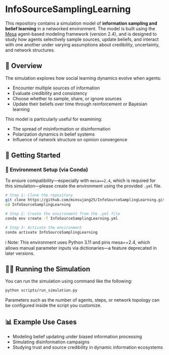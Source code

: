 # InfoSourceSamplingLearning

This repository contains a simulation model of **information sampling and belief learning** in a networked environment. The model is built using the [Mesa](https://mesa.readthedocs.io/en/stable/) agent-based modeling framework (version 2.4), and is designed to study how agents selectively sample sources, update beliefs, and interact with one another under varying assumptions about credibility, uncertainty, and network structures.

## 🧠 Overview

The simulation explores how social learning dynamics evolve when agents:
- Encounter multiple sources of information
- Evaluate credibility and consistency
- Choose whether to sample, share, or ignore sources
- Update their beliefs over time through reinforcement or Bayesian learning

This model is particularly useful for examining:
- The spread of misinformation or disinformation
- Polarization dynamics in belief systems
- Influence of network structure on opinion convergence

## 🚀 Getting Started

### 🧪 Environment Setup (via Conda)

To ensure compatibility—especially with `mesa==2.4`, which is required for this simulation—please create the environment using the provided `.yml` file.

```bash
# Step 1: Clone the repository
git clone https://github.com/minsujang25/InfoSourceSamplingLearning.git
cd InfoSourceSamplingLearning

# Step 2: Create the environment from the .yml file
conda env create -f InfoSourceSamplingLearning.yml

# Step 3: Activate the environment
conda activate InfoSourceSamplingLearning
```
ℹ️ Note: This environment uses Python 3.11 and pins mesa==2.4, which allows manual parameter inputs via dictionaries—a feature deprecated in later versions.

## 🏃‍♂️ Running the Simulation

You can run the simulation using command like the following:
```bash
python scripts/run_simulation.py
```
Parameters such as the number of agents, steps, or network topology can be configured inside the script you customize.


## 📊 Example Use Cases
-	Modeling belief updating under biased information processing
-	Simulating disinformation campaigns
-	Studying trust and source credibility in dynamic information ecosystems
